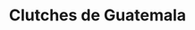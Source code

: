 ---
title: "Clutches de Guatemala"
url: /fraijanes/clutches-de-guatemala/
shop: piezas de automóviles
---